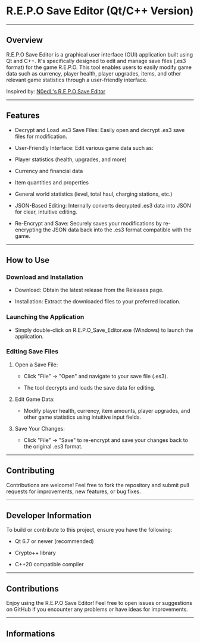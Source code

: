 R.E.P.O Save Editor (Qt/C++ Version)
=======

---
## Overview

R.E.P.O Save Editor is a graphical user interface (GUI) application built using Qt and C++. It's specifically designed to edit and manage save files (.es3 format) for the game R.E.P.O. This tool enables users to easily modify game data such as currency, player health, player upgrades, items, and other relevant game statistics through a user-friendly interface.

Inspired by: [N0edL's R.E.P.O Save Editor](https://github.com/N0edL/R.E.P.O-Save-Editor)

---
## Features

- Decrypt and Load .es3 Save Files: Easily open and decrypt .es3 save files for modification.

- User-Friendly Interface: Edit various game data such as:

- Player statistics (health, upgrades, and more)

- Currency and financial data

- Item quantities and properties

- General world statistics (level, total haul, charging stations, etc.)

- JSON-Based Editing: Internally converts decrypted .es3 data into JSON for clear, intuitive editing.

- Re-Encrypt and Save: Securely saves your modifications by re-encrypting the JSON data back into the .es3 format compatible with the game.

---
## How to Use

### Download and Installation

- Download: Obtain the latest release from the Releases page.

- Installation: Extract the downloaded files to your preferred location.

### Launching the Application

- Simply double-click on R.E.P.O_Save_Editor.exe (Windows) to launch the application.

### Editing Save Files

1. Open a Save File:

    - Click "File" → "Open" and navigate to your save file (.es3).

    - The tool decrypts and loads the save data for editing.

2. Edit Game Data:

    - Modify player health, currency, item amounts, player upgrades, and other game statistics using intuitive input fields.

3. Save Your Changes:

    - Click "File" → "Save" to re-encrypt and save your changes back to the original .es3 format.

---
## Contributing

Contributions are welcome! Feel free to fork the repository and submit pull requests for improvements, new features, or bug fixes.

---
## Developer Information

To build or contribute to this project, ensure you have the following:

- Qt 6.7 or newer (recommended)

- Crypto++ library

- C++20 compatible compiler

---
## Contributions

Enjoy using the R.E.P.O Save Editor! Feel free to open issues or suggestions on GitHub if you encounter any problems or have ideas for improvements.

---
## Informations
